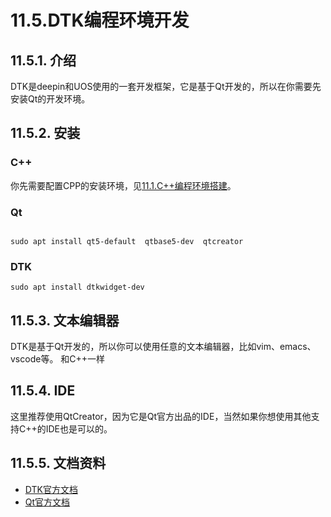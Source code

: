 # 11.5.DTK编程环境开发

## 11.5.1. 介绍

DTK是deepin和UOS使用的一套开发框架，它是基于Qt开发的，所以在你需要先安装Qt的开发环境。

## 11.5.2. 安装

### C++

你先需要配置CPP的安装环境，见[11.1.C++编程环境搭建](./11.1.C++编程环境搭建.md)。

### Qt

```Shell

sudo apt install qt5-default  qtbase5-dev  qtcreator

```

### DTK

```Shell
sudo apt install dtkwidget-dev
```

## 11.5.3. 文本编辑器

DTK是基于Qt开发的，所以你可以使用任意的文本编辑器，比如vim、emacs、vscode等。 和C++一样

## 11.5.4. IDE

这里推荐使用QtCreator，因为它是Qt官方出品的IDE，当然如果你想使用其他支持C++的IDE也是可以的。

## 11.5.5. 文档资料

- [DTK官方文档](https://docs.deepin.org/info/%E5%BC%80%E5%8F%91%E5%85%A5%E9%97%A8/%E5%9F%BA%E7%A1%80%E7%8E%AF%E5%A2%83/DTK/%E5%BC%80%E5%8F%91)
- [Qt官方文档](https://doc.qt.io/qt-5/index.html)
